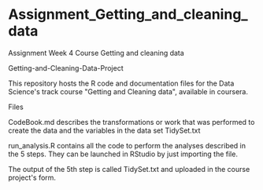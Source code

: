 # Assignment_Getting_and_cleaning_data
Assignment Week 4 Course Getting and cleaning data

Getting-and-Cleaning-Data-Project

This repository hosts the R code and documentation files for the Data Science's track course "Getting and Cleaning data", available in coursera.


Files

CodeBook.md describes the transformations or work that was performed to create the data and the variables in the data set TidySet.txt

run_analysis.R contains all the code to perform the analyses described in the 5 steps. They can be launched in RStudio by just importing the file.

The output of the 5th step is called TidySet.txt and uploaded in the course project's form.

